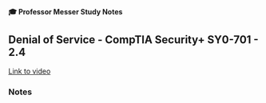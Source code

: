 #### 🎓 Professor Messer Study Notes

## Denial of Service - CompTIA Security+ SY0-701 - 2.4

[Link to video]()

### Notes